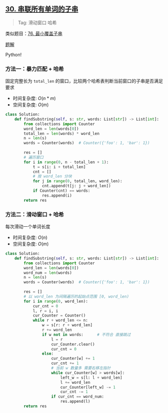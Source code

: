 ## [30. 串联所有单词的子串](https://leetcode-cn.com/problems/substring-with-concatenation-of-all-words/)

> Tag: 滑动窗口 哈希

类似题目：[76. 最小覆盖子串](../hot100/76.md)

[题解](https://leetcode.cn/problems/substring-with-concatenation-of-all-words/solutions/3825/chuan-lian-suo-you-dan-ci-de-zi-chuan-by-powcai/)

Python!

### 方法一：暴力匹配 + 哈希

固定完整长为 `total_len` 的窗口，比较两个哈希表判断当前窗口的子串是否满足要求

* 时间复杂度: ${O(n*m)}$
* 空间复杂度: ${O(m)}$

```python
class Solution:
    def findSubstring(self, s: str, words: List[str]) -> List[int]:
        from collections import Counter
        word_len = len(words[0])
        total_len = len(words) * word_len
        n = len(s)
        words = Counter(words)  # Counter({'foo': 1, 'bar': 1})
        
        res = []
        # 遍历窗口
        for i in range(0, n - total_len + 1):
            t = s[i: i + total_len]
            cnt = []
            # 按 word_len 分块
            for j in range(0, total_len, word_len):
                cnt.append(t[j: j + word_len])
            if Counter(cnt) == words:
                res.append(i)
        return res
```

### 方法二：滑动窗口 + 哈希

每次滑动一个单词长度

* 时间复杂度: ${O(n)}$
* 空间复杂度: ${O(m)}$
```python
class Solution:
    def findSubstring(self, s: str, words: List[str]) -> List[int]:
        from collections import Counter
        word_len = len(words[0])
        word_num = len(words)
        n = len(s)
        words = Counter(words)  # Counter({'foo': 1, 'bar': 1})
        
        res = []
        # 以 word_len 为间隔遍历的起始点范围 [0, word_len)
        for i in range(0, word_len):
            cur_cnt = 0
            l, r = i, i
            cur_Counter = Counter()
            while r + word_len <= n:
                w = s[r: r + word_len]
                r += word_len
                if w not in words:      # 不符合 直接跳过
                    l = r
                    cur_Counter.clear()
                    cur_cnt = 0
                else:
                    cur_Counter[w] += 1
                    cur_cnt += 1
                    # 当前 w 数量多 需要右移左指针
                    while cur_Counter[w] > words[w]:
                        left_w = s[l: l + word_len]
                        l += word_len
                        cur_Counter[left_w] -= 1
                        cur_cnt -= 1
                    if cur_cnt == word_num:
                        res.append(l)
        return res
```